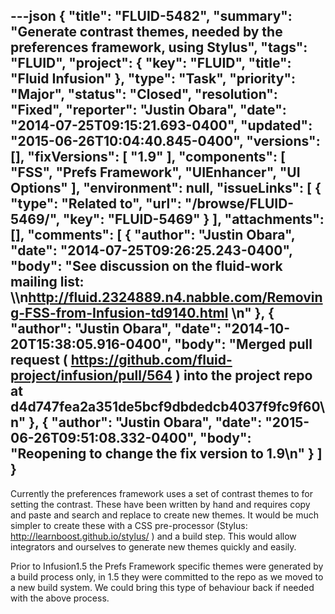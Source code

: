 ---json
{
  "title": "FLUID-5482",
  "summary": "Generate contrast themes, needed by the preferences framework, using Stylus",
  "tags": "FLUID",
  "project": {
    "key": "FLUID",
    "title": "Fluid Infusion"
  },
  "type": "Task",
  "priority": "Major",
  "status": "Closed",
  "resolution": "Fixed",
  "reporter": "Justin Obara",
  "date": "2014-07-25T09:15:21.693-0400",
  "updated": "2015-06-26T10:04:40.845-0400",
  "versions": [],
  "fixVersions": [
    "1.9"
  ],
  "components": [
    "FSS",
    "Prefs Framework",
    "UIEnhancer",
    "UI Options"
  ],
  "environment": null,
  "issueLinks": [
    {
      "type": "Related to",
      "url": "/browse/FLUID-5469/",
      "key": "FLUID-5469"
    }
  ],
  "attachments": [],
  "comments": [
    {
      "author": "Justin Obara",
      "date": "2014-07-25T09:26:25.243-0400",
      "body": "See discussion on the fluid-work mailing list: \\\n<http://fluid.2324889.n4.nabble.com/Removing-FSS-from-Infusion-td9140.html>&#x20;\n"
    },
    {
      "author": "Justin Obara",
      "date": "2014-10-20T15:38:05.916-0400",
      "body": "Merged pull request ( <https://github.com/fluid-project/infusion/pull/564> ) into the project repo at d4d747fea2a351de5bcf9dbdedcb4037f9fc9f60\n"
    },
    {
      "author": "Justin Obara",
      "date": "2015-06-26T09:51:08.332-0400",
      "body": "Reopening to change the fix version to 1.9\n"
    }
  ]
}
---
Currently the preferences framework uses a set of contrast themes to for setting the contrast. These have been written by hand and requires copy and paste and search and replace to create new themes. It would be much simpler to create these with a CSS pre-processor (Stylus:  <http://learnboost.github.io/stylus/> ) and a build step. This would allow integrators and ourselves to generate new themes quickly and easily.&#x20;

Prior to Infusion1.5 the Prefs Framework specific themes were generated by a build process only, in 1.5 they were committed to the repo as we moved to a new build system. We could bring this type of behaviour back if needed with the above process.

        